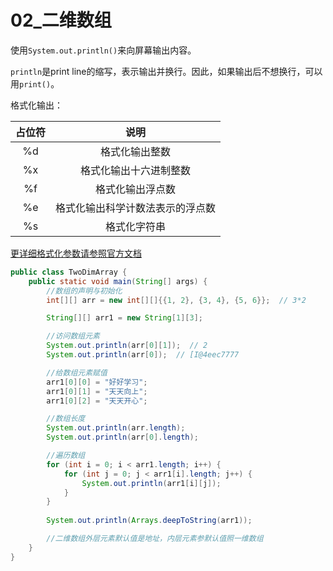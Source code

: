 # 02_二维数组

使用`System.out.println()`来向屏幕输出内容。

`println`是print line的缩写，表示输出并换行。因此，如果输出后不想换行，可以用`print()`。

格式化输出：

| 占位符 |               说明               |
| :----: | :------------------------------: |
|   %d   |          格式化输出整数          |
|   %x   |      格式化输出十六进制整数      |
|   %f   |         格式化输出浮点数         |
|   %e   | 格式化输出科学计数法表示的浮点数 |
|   %s   |           格式化字符串           |

[更详细格式化参数请参照官方文档](https://docs.oracle.com/en/java/javase/11/docs/api/java.base/java/util/Formatter.html#syntax)

```java
public class TwoDimArray {
    public static void main(String[] args) {
        //数组的声明与初始化
        int[][] arr = new int[][]{{1, 2}, {3, 4}, {5, 6}};  // 3*2

        String[][] arr1 = new String[1][3];

        //访问数组元素
        System.out.println(arr[0][1]);  // 2
        System.out.println(arr[0]);  // [I@4eec7777

        //给数组元素赋值
        arr1[0][0] = "好好学习";
        arr1[0][1] = "天天向上";
        arr1[0][2] = "天天开心";

        //数组长度
        System.out.println(arr.length);
        System.out.println(arr[0].length);

        //遍历数组
        for (int i = 0; i < arr1.length; i++) {
            for (int j = 0; j < arr1[i].length; j++) {
                System.out.println(arr1[i][j]);
            }
        }
        
        System.out.println(Arrays.deepToString(arr1));

        //二维数组外层元素默认值是地址，内层元素参默认值照一维数组
    }
}
```

